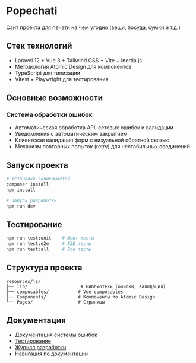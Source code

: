 # Popechati

Сайт проекта для печати на чем угодно (вещи, посуда, сумки и т.д.)

## Стек технологий

- Laravel 12 + Vue 3 + Tailwind CSS + Vite + Inertia.js
- Методология Atomic Design для компонентов
- TypeScript для типизации
- Vitest + Playwright для тестирования

## Основные возможности

### Система обработки ошибок

- Автоматическая обработка API, сетевых ошибок и валидации
- Уведомления с автоматическим закрытием
- Клиентская валидация форм с визуальной обратной связью
- Механизм повторных попыток (retry) для нестабильных соединений

## Запуск проекта

```bash
# Установка зависимостей
composer install
npm install

# Запуск разработки
npm run dev
```

## Тестирование

```bash
npm run test:unit    # Юнит-тесты
npm run test:e2e     # E2E тесты
npm run test:all     # Все тесты
```

## Структура проекта

```
resources/js/
├── lib/                    # Библиотеки (ошибки, валидация)
├── composables/           # Vue composables
├── Components/            # Компоненты по Atomic Design
└── Pages/                 # Страницы
```

## Документация

- [Документация системы ошибок](resources/js/lib/README.md)
- [Тестирование](TESTING.md)
- [Журнал разработки](DEVELOPMENT_LOG.md)
- [Навигация по документации](DOCS_NAVIGATION.md)
